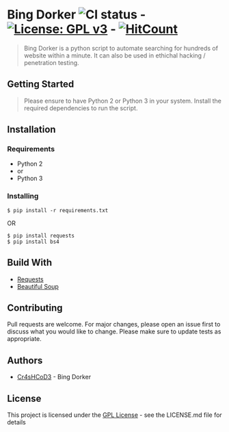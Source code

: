 # Bing Dorker ![CI status](https://img.shields.io/badge/build-passing-brightgreen.svg) - [![License: GPL v3](https://img.shields.io/badge/License-GPL%20v3-blue.svg)](https://www.gnu.org/licenses/gpl-3.0) - [![HitCount](http://hits.dwyl.io/cr4shcod3/bing_dorker.svg)](http://hits.dwyl.io/cr4shcod3/bing_dorker)

> Bing Dorker is a python script to automate searching for hundreds of website within a minute. It can also be used in ethichal hacking / penetration testing.

## Getting Started
> Please ensure to have Python 2 or Python 3 in your system. Install the required dependencies to run the script.

## Installation

### Requirements

* Python 2
* or
* Python 3

### Installing

`$ pip install -r requirements.txt`

OR

```
$ pip install requests
$ pip install bs4
```

## Build With
* [Requests](https://github.com/requests/requests)
* [Beautiful Soup](https://www.crummy.com/software/BeautifulSoup/)

## Contributing
Pull requests are welcome. For major changes, please open an issue first to discuss what you would like to change.
Please make sure to update tests as appropriate.

## Authors
* [Cr4sHCoD3](https://www.facebook.com/EdwardKevinTorvalds) - Bing Dorker

## License
This project is licensed under the [GPL License](https://choosealicense.com/licenses/gpl-3.0/) - see the LICENSE.md file for details
